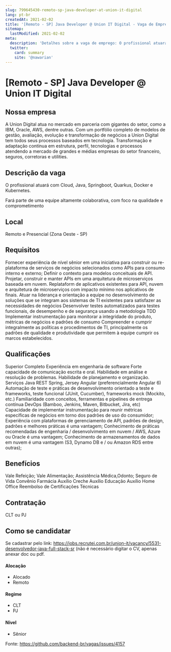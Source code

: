 ```yaml
---
slug: 799645430-remoto-sp-java-developer-at-union-it-digital
lang: pt-br
createdAt: 2021-02-02
title: '[Remoto - SP] Java Developer @ Union IT Digital - Vaga de Emprego'
sitemap:
  lastModified: 2021-02-02
meta:
  description: 'Detalhes sobre a vaga de emprego: O profissional atuará com Cloud, Java, Springboot, Quarkus, Docker e Kubernetes. Fará parte de uma equipe altamente colaborativa, com foco na qualidade e comprometimento'
  twitter:
    card: summary
    site: '@nawarian'
---
```


# [Remoto - SP] Java Developer @ Union IT Digital


## Nossa empresa

A Union Digital atua no mercado em parceria com gigantes do setor, como a IBM, Oracle, AWS, dentre outras.
Com um portfólio completo de modelos de gestão, avaliação, evolução e transformação de negócios a Union Digital tem todos seus processos baseados em tecnologia.
Transformação e adaptação contínua em estrutura, perfil, tecnologias e processos atendendo a mercado de grandes e médias empresas do setor financeiro, seguros, corretoras e utilities.

## Descrição da vaga

O profissional atuará com Cloud, Java, Springboot, Quarkus, Docker e Kubernetes.

Fará parte de uma equipe altamente colaborativa, com foco na qualidade e comprometimento

## Local

Remoto e Presencial (Zona Oeste - SP)

## Requisitos

Fornecer experiência de nível sênior em uma iniciativa para construir ou re-plataforma de serviços de negócios selecionados como APIs para consumo interno e externo;
Definir o contexto para modelos conceituais de API.
Projetar, construir e manter APIs em uma arquitetura de microserviços baseada em nuvem. Replataform de aplicativos existentes para API, nuvem e arquitetura de microserviços com impacto mínimo nos aplicativos de finais.
Atuar na liderança e orientação a equipe no desenvolvimento de soluções que se integram aos sistemas de TI existentes para satisfazer as necessidades de negócios
Desenvolver testes automatizados para testes funcionais, de desempenho e de segurança usando a metodologia TDD
Implementar instrumentação para monitorar a integridade do produto, métricas de negócios e padrões de consumo
Compreender e cumprir integralmente as políticas e procedimentos de TI, principalmente os padrões de qualidade e produtividade que permitem à equipe cumprir os marcos estabelecidos.

## Qualificações

Superior Completo
Experiência em engenharia de software
Forte capacidade de comunicação escrita e oral.
Habilidade em análise e resolução de problemas.
Habilidade de planejamento e organização.
Serviços Java REST
Spring, Jersey
Angular (preferencialmente Angular 6)
Automação de teste e práticas de desenvolvimento orientado a teste e frameworks, teste funcional (JUnit, Cucumber), frameworks mock (Mockito, etc.)
Familiaridade com conceitos, ferramentas e pipelines de entrega contínua DevOps (Bamboo, Jenkins, Maven, Bitbucket, Jira, etc)
Capacidade de implementar instrumentação para reunir métricas específicas de negócios em torno dos padrões de uso do consumidor;
Experiência com plataformas de gerenciamento de API, padrões de design, padrões e melhores práticas é uma vantagem;
Conhecimento de práticas recomendadas de engenharia / desenvolvimento em nuvem / AWS, Azure ou Oracle é uma vantagem;
Conhecimento de armazenamentos de dados em nuvem é uma vantagem (S3, Dynamo DB e / ou Amazon RDS entre outras);

## Benefícios

Vale Refeição;
Vale Alimentação;
Assistência Médica,Odonto;
Seguro de Vida
Convênio Farmácia
Auxílio Creche
Auxílio Educação
Auxílio Home Office
Reembolso de Certificações Técnicas

## Contratação

CLT ou PJ 

## Como se candidatar

Se cadastrar pelo link: https://jobs.recrutei.com.br/union-it/vacancy/5531-desenvolvedor-java-full-stack-sr  (não é necessário digitar o CV, apenas anexar doc ou pdf.

#### Alocação

-  Alocado
- Remoto

#### Regime

- CLT
- PJ
 
#### Nível

- Sênior




Fonte: https://github.com/backend-br/vagas/issues/4157